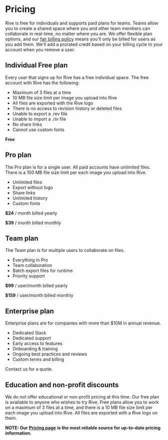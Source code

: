 # Pricing

Rive is free for individuals and supports paid plans for teams. Teams allow you to create a shared space where you and other team members can collaborate in real-time, no matter where you are. We offer flexible plan options, and our [fair billing policy](fair-billing-policy.md) means you'll only be billed for users as you add them. We'll add a prorated credit based on your billing cycle to your account when you remove a user.

## Individual Free plan

Every user that signs up for Rive has a free individual space. The free account with Rive has the following:

* Maximum of 3 files at a time
* 10 MB file size limit per image you upload into Rive
* All files are exported with the Rive logo
* There is no access to revision history or deleted files
* Unable to export a .rev file
* Unable to import a .riv file
* No share links
* Cannot use custom fonts

**Free**

## Pro plan

The Pro plan is for a single user. All paid accounts have unlimited files. There is a 100 MB file size limit per each image you upload into Rive.

* Unlimited files
* Export without logo
* Share links
* Unlimited history
* Custom fonts

**$24** / month billed yearly&#x20;

**$39** / month billed monthly

## Team plan

The Team plan is for multiple users to collaborate on files.&#x20;

* Everything in Pro
* Team collaboration
* Batch export files for runtime
* Priority support

**$99** / user/month billed yearly&#x20;

**$159** / user/month billed monthly

## Enterprise plan&#x20;

Enterprise plans are for companies with more than $10M in annual revenue.

* Dedicated Slack
* Dedicated support
* Early access to features
* Onboarding & training&#x20;
* Ongoing best practices and reviews
* Custom terms and billing

Contact us for a quote.&#x20;

## Education and non-profit discounts

We do not offer educational or non-profit pricing at this time. Our free plan is available to anyone who wishes to try Rive. Free plans allow you to work on a maximum of 3 files at a time, and there is a 10 MB file size limit per each image you upload into Rive. All files are exported with a Rive logo on them.



**NOTE: Our** [**Pricing page**](https://rive.app/pricing) **is the most reliable source for up-to-date pricing information.**
